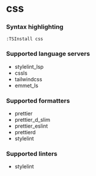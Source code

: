 # css

### Syntax highlighting

```vim
:TSInstall css
```

### Supported language servers

- stylelint_lsp
- cssls
- tailwindcss
- emmet_ls

### Supported formatters

- prettier
- prettier_d_slim
- prettier_eslint
- prettierd
- stylelint

### Supported linters

- stylelint
